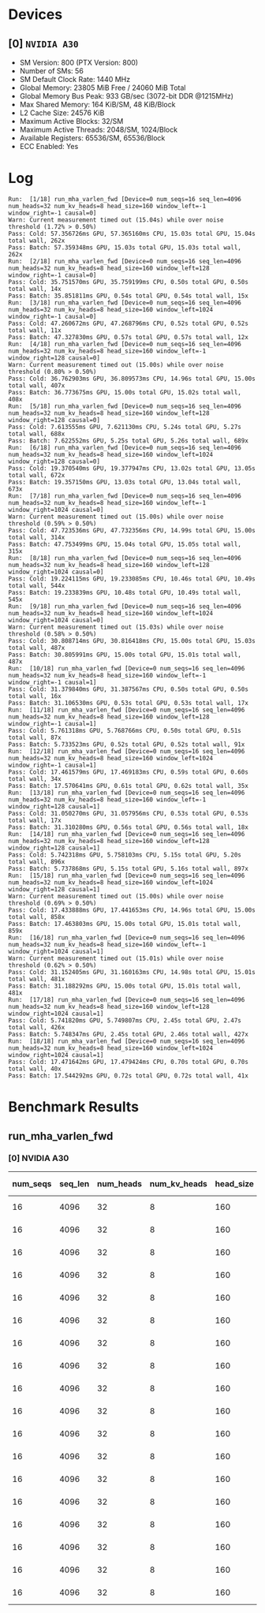 # Devices

## [0] `NVIDIA A30`
* SM Version: 800 (PTX Version: 800)
* Number of SMs: 56
* SM Default Clock Rate: 1440 MHz
* Global Memory: 23805 MiB Free / 24060 MiB Total
* Global Memory Bus Peak: 933 GB/sec (3072-bit DDR @1215MHz)
* Max Shared Memory: 164 KiB/SM, 48 KiB/Block
* L2 Cache Size: 24576 KiB
* Maximum Active Blocks: 32/SM
* Maximum Active Threads: 2048/SM, 1024/Block
* Available Registers: 65536/SM, 65536/Block
* ECC Enabled: Yes

# Log

```
Run:  [1/18] run_mha_varlen_fwd [Device=0 num_seqs=16 seq_len=4096 num_heads=32 num_kv_heads=8 head_size=160 window_left=-1 window_right=-1 causal=0]
Warn: Current measurement timed out (15.04s) while over noise threshold (1.72% > 0.50%)
Pass: Cold: 57.356726ms GPU, 57.365160ms CPU, 15.03s total GPU, 15.04s total wall, 262x 
Pass: Batch: 57.359348ms GPU, 15.03s total GPU, 15.03s total wall, 262x
Run:  [2/18] run_mha_varlen_fwd [Device=0 num_seqs=16 seq_len=4096 num_heads=32 num_kv_heads=8 head_size=160 window_left=128 window_right=-1 causal=0]
Pass: Cold: 35.751570ms GPU, 35.759199ms CPU, 0.50s total GPU, 0.50s total wall, 14x 
Pass: Batch: 35.851811ms GPU, 0.54s total GPU, 0.54s total wall, 15x
Run:  [3/18] run_mha_varlen_fwd [Device=0 num_seqs=16 seq_len=4096 num_heads=32 num_kv_heads=8 head_size=160 window_left=1024 window_right=-1 causal=0]
Pass: Cold: 47.260672ms GPU, 47.268796ms CPU, 0.52s total GPU, 0.52s total wall, 11x 
Pass: Batch: 47.327830ms GPU, 0.57s total GPU, 0.57s total wall, 12x
Run:  [4/18] run_mha_varlen_fwd [Device=0 num_seqs=16 seq_len=4096 num_heads=32 num_kv_heads=8 head_size=160 window_left=-1 window_right=128 causal=0]
Warn: Current measurement timed out (15.00s) while over noise threshold (0.80% > 0.50%)
Pass: Cold: 36.762903ms GPU, 36.809573ms CPU, 14.96s total GPU, 15.00s total wall, 407x 
Pass: Batch: 36.773675ms GPU, 15.00s total GPU, 15.02s total wall, 408x
Run:  [5/18] run_mha_varlen_fwd [Device=0 num_seqs=16 seq_len=4096 num_heads=32 num_kv_heads=8 head_size=160 window_left=128 window_right=128 causal=0]
Pass: Cold: 7.613555ms GPU, 7.621130ms CPU, 5.24s total GPU, 5.27s total wall, 688x 
Pass: Batch: 7.622552ms GPU, 5.25s total GPU, 5.26s total wall, 689x
Run:  [6/18] run_mha_varlen_fwd [Device=0 num_seqs=16 seq_len=4096 num_heads=32 num_kv_heads=8 head_size=160 window_left=1024 window_right=128 causal=0]
Pass: Cold: 19.370540ms GPU, 19.377947ms CPU, 13.02s total GPU, 13.05s total wall, 672x 
Pass: Batch: 19.357150ms GPU, 13.03s total GPU, 13.04s total wall, 673x
Run:  [7/18] run_mha_varlen_fwd [Device=0 num_seqs=16 seq_len=4096 num_heads=32 num_kv_heads=8 head_size=160 window_left=-1 window_right=1024 causal=0]
Warn: Current measurement timed out (15.00s) while over noise threshold (0.59% > 0.50%)
Pass: Cold: 47.723536ms GPU, 47.732356ms CPU, 14.99s total GPU, 15.00s total wall, 314x 
Pass: Batch: 47.753499ms GPU, 15.04s total GPU, 15.05s total wall, 315x
Run:  [8/18] run_mha_varlen_fwd [Device=0 num_seqs=16 seq_len=4096 num_heads=32 num_kv_heads=8 head_size=160 window_left=128 window_right=1024 causal=0]
Pass: Cold: 19.224115ms GPU, 19.233085ms CPU, 10.46s total GPU, 10.49s total wall, 544x 
Pass: Batch: 19.233839ms GPU, 10.48s total GPU, 10.49s total wall, 545x
Run:  [9/18] run_mha_varlen_fwd [Device=0 num_seqs=16 seq_len=4096 num_heads=32 num_kv_heads=8 head_size=160 window_left=1024 window_right=1024 causal=0]
Warn: Current measurement timed out (15.03s) while over noise threshold (0.58% > 0.50%)
Pass: Cold: 30.808714ms GPU, 30.816418ms CPU, 15.00s total GPU, 15.03s total wall, 487x 
Pass: Batch: 30.805991ms GPU, 15.00s total GPU, 15.01s total wall, 487x
Run:  [10/18] run_mha_varlen_fwd [Device=0 num_seqs=16 seq_len=4096 num_heads=32 num_kv_heads=8 head_size=160 window_left=-1 window_right=-1 causal=1]
Pass: Cold: 31.379840ms GPU, 31.387567ms CPU, 0.50s total GPU, 0.50s total wall, 16x 
Pass: Batch: 31.106530ms GPU, 0.53s total GPU, 0.53s total wall, 17x
Run:  [11/18] run_mha_varlen_fwd [Device=0 num_seqs=16 seq_len=4096 num_heads=32 num_kv_heads=8 head_size=160 window_left=128 window_right=-1 causal=1]
Pass: Cold: 5.761318ms GPU, 5.768766ms CPU, 0.50s total GPU, 0.51s total wall, 87x 
Pass: Batch: 5.733523ms GPU, 0.52s total GPU, 0.52s total wall, 91x
Run:  [12/18] run_mha_varlen_fwd [Device=0 num_seqs=16 seq_len=4096 num_heads=32 num_kv_heads=8 head_size=160 window_left=1024 window_right=-1 causal=1]
Pass: Cold: 17.461579ms GPU, 17.469183ms CPU, 0.59s total GPU, 0.60s total wall, 34x 
Pass: Batch: 17.570641ms GPU, 0.61s total GPU, 0.62s total wall, 35x
Run:  [13/18] run_mha_varlen_fwd [Device=0 num_seqs=16 seq_len=4096 num_heads=32 num_kv_heads=8 head_size=160 window_left=-1 window_right=128 causal=1]
Pass: Cold: 31.050270ms GPU, 31.057956ms CPU, 0.53s total GPU, 0.53s total wall, 17x 
Pass: Batch: 31.310280ms GPU, 0.56s total GPU, 0.56s total wall, 18x
Run:  [14/18] run_mha_varlen_fwd [Device=0 num_seqs=16 seq_len=4096 num_heads=32 num_kv_heads=8 head_size=160 window_left=128 window_right=128 causal=1]
Pass: Cold: 5.742318ms GPU, 5.758103ms CPU, 5.15s total GPU, 5.20s total wall, 896x 
Pass: Batch: 5.737868ms GPU, 5.15s total GPU, 5.16s total wall, 897x
Run:  [15/18] run_mha_varlen_fwd [Device=0 num_seqs=16 seq_len=4096 num_heads=32 num_kv_heads=8 head_size=160 window_left=1024 window_right=128 causal=1]
Warn: Current measurement timed out (15.00s) while over noise threshold (0.69% > 0.50%)
Pass: Cold: 17.433888ms GPU, 17.441653ms CPU, 14.96s total GPU, 15.00s total wall, 858x 
Pass: Batch: 17.463803ms GPU, 15.00s total GPU, 15.01s total wall, 859x
Run:  [16/18] run_mha_varlen_fwd [Device=0 num_seqs=16 seq_len=4096 num_heads=32 num_kv_heads=8 head_size=160 window_left=-1 window_right=1024 causal=1]
Warn: Current measurement timed out (15.01s) while over noise threshold (0.62% > 0.50%)
Pass: Cold: 31.152405ms GPU, 31.160163ms CPU, 14.98s total GPU, 15.01s total wall, 481x 
Pass: Batch: 31.188292ms GPU, 15.00s total GPU, 15.01s total wall, 481x
Run:  [17/18] run_mha_varlen_fwd [Device=0 num_seqs=16 seq_len=4096 num_heads=32 num_kv_heads=8 head_size=160 window_left=128 window_right=1024 causal=1]
Pass: Cold: 5.741820ms GPU, 5.749807ms CPU, 2.45s total GPU, 2.47s total wall, 426x 
Pass: Batch: 5.748347ms GPU, 2.45s total GPU, 2.46s total wall, 427x
Run:  [18/18] run_mha_varlen_fwd [Device=0 num_seqs=16 seq_len=4096 num_heads=32 num_kv_heads=8 head_size=160 window_left=1024 window_right=1024 causal=1]
Pass: Cold: 17.471642ms GPU, 17.479424ms CPU, 0.70s total GPU, 0.70s total wall, 40x 
Pass: Batch: 17.544292ms GPU, 0.72s total GPU, 0.72s total wall, 41x
```

# Benchmark Results

## run_mha_varlen_fwd

### [0] NVIDIA A30

| num_seqs | seq_len | num_heads | num_kv_heads | head_size | window_left | window_right | causal |  Q Tensor   |  K Tensor   |  V Tensor   |   Output    | Tokens |  Est. FLOPS   | Memory Usage | Samples | CPU Time  | Noise | GPU Time  | Noise | Elem/s  | GlobalMem BW | BWUtil | Samples | Batch GPU |
|----------|---------|-----------|--------------|-----------|-------------|--------------|--------|-------------|-------------|-------------|-------------|--------|---------------|--------------|---------|-----------|-------|-----------|-------|---------|--------------|--------|---------|-----------|
|       16 |    4096 |        32 |            8 |       160 |          -1 |           -1 |      0 | 640.000 MiB | 160.000 MiB | 160.000 MiB | 640.000 MiB |  65536 | 2748779069440 |         1600 |    262x | 57.365 ms | 1.72% | 57.357 ms | 1.72% |  1.143M |  29.251 GB/s |  3.13% |    262x | 57.359 ms |
|       16 |    4096 |        32 |            8 |       160 |         128 |           -1 |      0 | 640.000 MiB | 160.000 MiB | 160.000 MiB | 640.000 MiB |  65536 | 2748779069440 |         1600 |     14x | 35.759 ms | 0.48% | 35.752 ms | 0.48% |  1.833M |  46.927 GB/s |  5.03% |     15x | 35.852 ms |
|       16 |    4096 |        32 |            8 |       160 |        1024 |           -1 |      0 | 640.000 MiB | 160.000 MiB | 160.000 MiB | 640.000 MiB |  65536 | 2748779069440 |         1600 |     11x | 47.269 ms | 0.10% | 47.261 ms | 0.10% |  1.387M |  35.499 GB/s |  3.80% |     12x | 47.328 ms |
|       16 |    4096 |        32 |            8 |       160 |          -1 |          128 |      0 | 640.000 MiB | 160.000 MiB | 160.000 MiB | 640.000 MiB |  65536 | 2748779069440 |         1600 |    407x | 36.810 ms | 1.66% | 36.763 ms | 0.80% |  1.783M |  45.636 GB/s |  4.89% |    408x | 36.774 ms |
|       16 |    4096 |        32 |            8 |       160 |         128 |          128 |      0 | 640.000 MiB | 160.000 MiB | 160.000 MiB | 640.000 MiB |  65536 | 2748779069440 |         1600 |    688x |  7.621 ms | 0.83% |  7.614 ms | 0.82% |  8.608M | 220.360 GB/s | 23.62% |    689x |  7.623 ms |
|       16 |    4096 |        32 |            8 |       160 |        1024 |          128 |      0 | 640.000 MiB | 160.000 MiB | 160.000 MiB | 640.000 MiB |  65536 | 2748779069440 |         1600 |    672x | 19.378 ms | 0.78% | 19.371 ms | 0.78% |  3.383M |  86.612 GB/s |  9.28% |    673x | 19.357 ms |
|       16 |    4096 |        32 |            8 |       160 |          -1 |         1024 |      0 | 640.000 MiB | 160.000 MiB | 160.000 MiB | 640.000 MiB |  65536 | 2748779069440 |         1600 |    314x | 47.732 ms | 0.59% | 47.724 ms | 0.59% |  1.373M |  35.155 GB/s |  3.77% |    315x | 47.753 ms |
|       16 |    4096 |        32 |            8 |       160 |         128 |         1024 |      0 | 640.000 MiB | 160.000 MiB | 160.000 MiB | 640.000 MiB |  65536 | 2748779069440 |         1600 |    544x | 19.233 ms | 0.69% | 19.224 ms | 0.67% |  3.409M |  87.272 GB/s |  9.35% |    545x | 19.234 ms |
|       16 |    4096 |        32 |            8 |       160 |        1024 |         1024 |      0 | 640.000 MiB | 160.000 MiB | 160.000 MiB | 640.000 MiB |  65536 | 2748779069440 |         1600 |    487x | 30.816 ms | 0.58% | 30.809 ms | 0.58% |  2.127M |  54.456 GB/s |  5.84% |    487x | 30.806 ms |
|       16 |    4096 |        32 |            8 |       160 |          -1 |           -1 |      1 | 640.000 MiB | 160.000 MiB | 160.000 MiB | 640.000 MiB |  65536 | 2748779069440 |         1600 |     16x | 31.388 ms | 0.42% | 31.380 ms | 0.42% |  2.088M |  53.465 GB/s |  5.73% |     17x | 31.107 ms |
|       16 |    4096 |        32 |            8 |       160 |         128 |           -1 |      1 | 640.000 MiB | 160.000 MiB | 160.000 MiB | 640.000 MiB |  65536 | 2748779069440 |         1600 |     87x |  5.769 ms | 0.51% |  5.761 ms | 0.49% | 11.375M | 291.204 GB/s | 31.21% |     91x |  5.734 ms |
|       16 |    4096 |        32 |            8 |       160 |        1024 |           -1 |      1 | 640.000 MiB | 160.000 MiB | 160.000 MiB | 640.000 MiB |  65536 | 2748779069440 |         1600 |     34x | 17.469 ms | 0.50% | 17.462 ms | 0.50% |  3.753M |  96.081 GB/s | 10.30% |     35x | 17.571 ms |
|       16 |    4096 |        32 |            8 |       160 |          -1 |          128 |      1 | 640.000 MiB | 160.000 MiB | 160.000 MiB | 640.000 MiB |  65536 | 2748779069440 |         1600 |     17x | 31.058 ms | 0.23% | 31.050 ms | 0.22% |  2.111M |  54.032 GB/s |  5.79% |     18x | 31.310 ms |
|       16 |    4096 |        32 |            8 |       160 |         128 |          128 |      1 | 640.000 MiB | 160.000 MiB | 160.000 MiB | 640.000 MiB |  65536 | 2748779069440 |         1600 |    896x |  5.758 ms | 4.37% |  5.742 ms | 0.76% | 11.413M | 292.168 GB/s | 31.31% |    897x |  5.738 ms |
|       16 |    4096 |        32 |            8 |       160 |        1024 |          128 |      1 | 640.000 MiB | 160.000 MiB | 160.000 MiB | 640.000 MiB |  65536 | 2748779069440 |         1600 |    858x | 17.442 ms | 0.69% | 17.434 ms | 0.69% |  3.759M |  96.233 GB/s | 10.31% |    859x | 17.464 ms |
|       16 |    4096 |        32 |            8 |       160 |          -1 |         1024 |      1 | 640.000 MiB | 160.000 MiB | 160.000 MiB | 640.000 MiB |  65536 | 2748779069440 |         1600 |    481x | 31.160 ms | 0.62% | 31.152 ms | 0.62% |  2.104M |  53.855 GB/s |  5.77% |    481x | 31.188 ms |
|       16 |    4096 |        32 |            8 |       160 |         128 |         1024 |      1 | 640.000 MiB | 160.000 MiB | 160.000 MiB | 640.000 MiB |  65536 | 2748779069440 |         1600 |    426x |  5.750 ms | 0.53% |  5.742 ms | 0.50% | 11.414M | 292.193 GB/s | 31.31% |    427x |  5.748 ms |
|       16 |    4096 |        32 |            8 |       160 |        1024 |         1024 |      1 | 640.000 MiB | 160.000 MiB | 160.000 MiB | 640.000 MiB |  65536 | 2748779069440 |         1600 |     40x | 17.479 ms | 0.50% | 17.472 ms | 0.50% |  3.751M |  96.025 GB/s | 10.29% |     41x | 17.544 ms |
